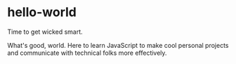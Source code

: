 # hello-world
Time to get wicked smart.

What's good, world. Here to learn JavaScript to make cool personal projects and communicate with technical folks more effectively.
